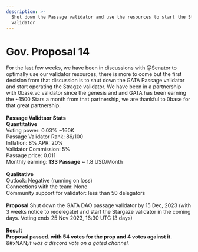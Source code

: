```yaml
---
description: >-
  Shut down the Passage validator and use the resources to start the Stargaze
  validator
---
```


# Gov. Proposal 14

&#x20;For the last few weeks, we have been in discussions with @Senator to optimally use our validator resources, there is more to come but the first decision from that discussion is to shut down the GATA Passage validator and start operating the Stragze validator. We have been in a partnership with 0base.vc validator since the genesis and and GATA has been earning the \~1500 Stars a month from that partnership, we are thankful to 0base for that great partnership.\
\
**Passage Validtaor Stats** \
**Quantitative**\
&#x20;Voting power: 0.03% \~160K \
Passage Validator Rank: 86/100 \
Inflation: 8% APR: 20% \
Validator Commission: 5% \
Passage price: 0.011 \
Monthly earning: **133 Passage** \~ 1.8 USD/Month \
\
**Qualitative** \
Outlook: Negative (running on loss) \
Connections with the team: None \
Community support for validator: less than 50 delegators \
\
**Proposal** Shut down the GATA DAO passage validator by 15 Dec, 2023 (with 3 weeks notice to redelegate) and start the Stargaze validator in the coming days.  Voting ends 25 Nov 2023, 16:30 UTC (3 days)\
\
**Result** \
**Proposal passed. with 54 votes for the prop and 4 votes against it.** \
&#xNAN;_&#x69;t was a discord vote on a gated channel._&#x20;
